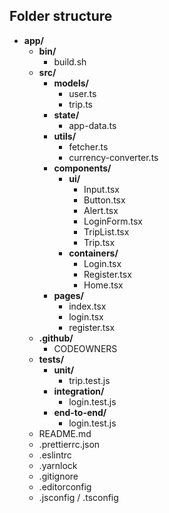 ## Folder structure

- **app/**
  - **bin/**
      - build.sh
  - **src/**
    - **models/**
      - user.ts
      - trip.ts
    - **state/**
      - app-data.ts
    - **utils/**
      - fetcher.ts
      - currency-converter.ts
    - **components/**
      - **ui/**
        - Input.tsx
        - Button.tsx
        - Alert.tsx
        - LoginForm.tsx
        - TripList.tsx
        - Trip.tsx
      - **containers/**
        - Login.tsx
        - Register.tsx
        - Home.tsx
    - **pages/**
      - index.tsx
      - login.tsx
      - register.tsx
  - **.github/**
    - CODEOWNERS
  - **tests/**
    - **unit/**
      - trip.test.js
    - **integration/**
      - login.test.js
    - **end-to-end/**
      - login.test.js
  - README.md
  - .prettierrc.json
  - .eslintrc
  - .yarnlock
  - .gitignore
  - .editorconfig
  - .jsconfig / .tsconfig